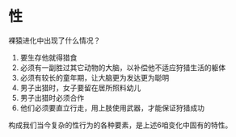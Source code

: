 # 性

裸猿进化中出现了什么情况？

1. 要生存他就得猎食
2. 必须有一副胜过其它动物的大脑，以补偿他不适应狩猎生活的躯体
3. 必须有较长的童年期，让大脑更为发达更为聪明
4. 男子出猎时，女子要留在居所照料幼儿
5. 男子出猎时必须合作
6. 他们必须要直立行走，用上肢使用武器，才能保证狩猎成功

构成我们当今复杂的性行为的各种要素，是上述6咱变化中固有的特性。

